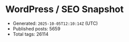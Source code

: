 # WordPress / SEO Snapshot

- Generated: `2025-10-05T12:10:14Z` (UTC)
- Published posts: 5659
- Total tags: 26114

